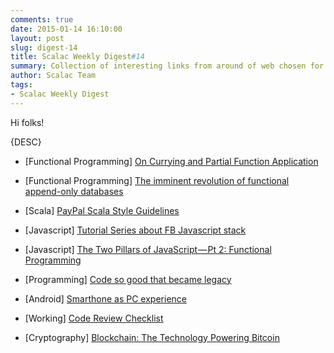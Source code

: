 ```yaml
---
comments: true
date: 2015-01-14 16:10:00
layout: post
slug: digest-14
title: Scalac Weekly Digest#14
summary: Collection of interesting links from around of web chosen for you by Scalac team
author: Scalac Team
tags:
- Scalac Weekly Digest
---
```


Hi folks! 

{DESC}

* \[Functional Programming\] [On Currying and Partial Function Application](http://www.vasinov.com/blog/on-currying-and-partial-function-application/)

* \[Functional Programming\] [The imminent revolution of functional append-only databases](http://2014.flatmap.no/speakers/lilleaas.html)

* \[Scala\] [PayPal Scala Style Guidelines](https://github.com/paypal/scala-style-guide/blob/develop/README.md)

* \[Javascript\] [Tutorial Series about FB Javascript stack](http://tylermcginnis.com/reactjs-tutorial-a-comprehensive-guide-to-building-apps-with-react/)

* \[Javascript\] [The Two Pillars of JavaScript — Pt 2: Functional Programming](https://medium.com/javascript-scene/the-two-pillars-of-javascript-pt-2-functional-programming-a63aa53a41a4)

* \[Programming\] [Code so good that became legacy](https://parleys.com/play/53a7d2d1e4b0543940d9e570/chapter18/about)

* \[Android\] [Smarthone as PC experience](https://www.youtube.com/watch?v=9nh2NSLgaII)
 
* \[Working\] [Code Review Checklist](http://blog.fogcreek.com/increase-defect-detection-with-our-code-review-checklist-example/)

* \[Cryptography\] [Blockchain: The Technology Powering Bitcoin](http://www.toptal.com/bitcoin/blockchain-technology-powering-bitcoin)
